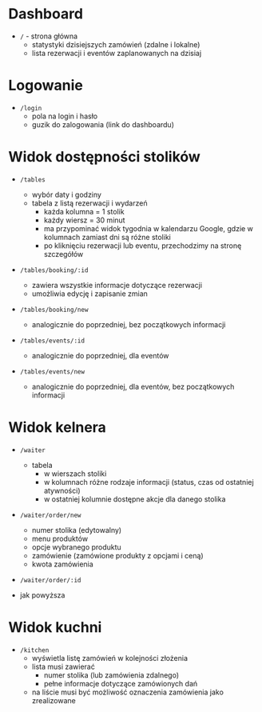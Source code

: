 # Dashboard

- `/` - strona główna
  - statystyki dzisiejszych zamówień (zdalne i lokalne)
  - lista rezerwacji i eventów zaplanowanych na dzisiaj

# Logowanie

- `/login`
  - pola na login i hasło
  - guzik do zalogowania (link do dashboardu)

# Widok dostępności stolików

- `/tables`
  - wybór daty i godziny
  - tabela z listą rezerwacji i wydarzeń
    - każda kolumna = 1 stolik
    - każdy wiersz = 30 minut
    - ma przypominać widok tygodnia w kalendarzu Google, gdzie w kolumnach zamiast dni są różne stoliki
    - po kliknięciu rezerwacji lub eventu, przechodzimy na stronę szczegółów

- `/tables/booking/:id`
  - zawiera wszystkie informacje dotyczące rezerwacji
  - umożliwia edycję i zapisanie zmian

- `/tables/booking/new`
  - analogicznie do poprzedniej, bez początkowych informacji

- `/tables/events/:id`
  - analogicznie do poprzedniej, dla eventów

- `/tables/events/new`
  - analogicznie do poprzedniej, dla eventów, bez początkowych informacji

# Widok kelnera

- `/waiter`
  - tabela
    - w wierszach stoliki
    - w kolumnach różne rodzaje informacji (status, czas od ostatniej atywności)
    - w ostatniej kolumnie dostępne akcje dla danego stolika

- `/waiter/order/new`
  - numer stolika (edytowalny)
  - menu produktów
  - opcje wybranego produktu
  - zamówienie (zamówione produkty z opcjami i ceną)
  - kwota zamówienia

- `/waiter/order/:id`
- jak powyższa

# Widok kuchni

- `/kitchen`
  - wyświetla listę zamówień w kolejności złożenia
  - lista musi zawierać 
    - numer stolika (lub zamówienia zdalnego) 
    - pełne informacje dotyczące zamówionych dań
  - na liście musi być możliwość oznaczenia zamówienia jako zrealizowane